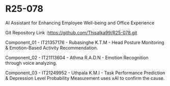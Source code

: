 # R25-078
AI Assistant for Enhancing  Employee Well-being and  Office Experience

Git Repository Link :https://github.com/Thisalka99/R25-078.git


Component_01 - IT21357176 - Rubasinghe K.T.M - Head Posture Monitoring & Emotion-Based Activity Recommendation.

Component_02 - IT21113604 - Athma R.A.D.N -   Emotion Recognition through voice analyzing.   

Component_03 - IT21249952 - Uthpala K.M.I - Task Performance Prediction & Depression Level Probability Measurement uses xAI to confirm the cause.
